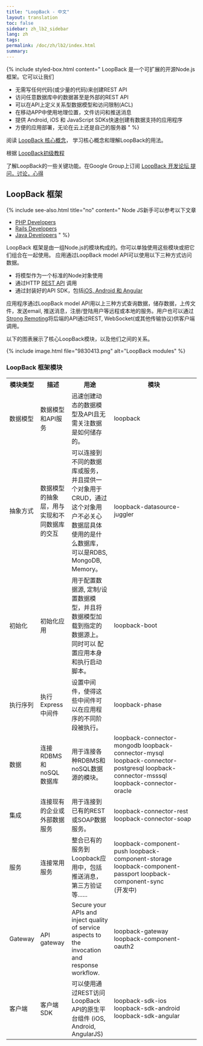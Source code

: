 ```yaml
---
title: "LoopBack - 中文"
layout: translation
toc: false
sidebar: zh_lb2_sidebar
lang: zh
tags:
permalink: /doc/zh/lb2/index.html
summary:
---
```


{% include styled-box.html
content="
LoopBack 是一个可扩展的开源Node.js 框架。它可以让我们

- 无需写任何代码(或少量的代码)来创建REST API
- 访问任意数据库中的数据甚至是外部的REST API
- 可以在API上定义关系型数据模型和访问限制(ACL)
- 在移动APP中使用地理位置，文件访问和推送消息
- 提供 Android, iOS 和 JavaScript SDKs快速创建有数据支持的应用程序
- 方便的应用部署，无论在云上还是自己的服务器
" %}

阅读 [LoopBack &#26680;&#24515;&#27010;&#24565;](6095111.html)， 学习核心概念和理解LoopBack的用法。

根据 [LoopBack&#21021;&#32423;&#25945;&#31243;](6095006.html)

了解LoopBack的一些关键功能。在Google Group上订阅 [LoopBack 开发论坛 提问，讨论，心得](https://groups.google.com/forum/#!forum/loopbackjs)

## LoopBack 框架

{% include see-also.html title="no" content="
Node JS新手可以参考以下文章

- [PHP Developers](http://strongloop.com/strongblog/node-js-php-get-started/)
- [Rails Developers](http://strongloop.com/strongblog/node-js-ruby-on-rails-getting-started/)
- [Java Developers](http://strongloop.com/strongblog/node-js-java-getting-started/)
" %}

LoopBack 框架是由一组Node.js的模块构成的。你可以单独使用这些模块或把它们组合在一起使用。
应用通过LoopBack model API可以使用以下三种方式访问数据。

- 将模型作为一个标准的Node对象使用
- 通过HTTP <a href="/display/zh/Built-in+models+REST+API">REST API</a> 调用
- 通过封装好的API SDK，包括<a href="/display/zh/Client+SDKs">iOS, Android &#21644; Angular</a>

应用程序通过LoopBack model API用以上三种方式查询数据，储存数据，上传文件，发送email, 推送消息，注册/登陆用户等远程或本地的服务。用户也可以通过<a href="/display/LB/Strong+Remoting">Strong Remoting</a>将后端的API通过REST, WebSocket(或其他传输协议)供客户端调用。

以下的图表展示了核心LoopBack模块，以及他们之间的关系。

{% include image.html file="9830413.png" alt="LoopBack modules" %}

### LoopBack 框架模块

<table class="confluenceTable">
<tbody>
<tr><th>模块类型</th><th>描述</th><th>用途</th><th>模块</th></tr>
<tr><td>数据模型</td><td>数据模型和API服务</td><td>迅速创建动态的数据模型及API且无需关注数据是如何储存的。</td><td>loopback</td></tr>
<tr><td>抽象方式</td><td>数据模型的抽象层，用与实现和不同数据库的交互</td><td>可以连接到不同的数据库或服务，并且提供一个对象用于CRUD，通过这个对象用户不必关心数据层具体使用的是什么数据库，可以是RDBS, MongoDB, Memory。</td><td><div style="width: 200px;">loopback-datasource-juggler</div></td></tr>
<tr><td>初始化</td><td>初始化应用</td><td>用于配置数据源, 定制/设置数据模型，并且将数据模型加载到指定的数据源上。同时可以 配置应用本身和执行启动脚本。</td><td>loopback-boot</td></tr>
<tr><td>执行序列</td><td>执行Express中间件</td><td>设置中间件，使得这些中间件可以在应用程序的不同阶段被执行。</td><td>loopback-phase</td></tr>
<tr><td>数据</td><td>连接RDBMS 和 noSQL 数据库</td><td>用于连接各种<span style="line-height: 1.4285715;">RDBMS和noSQL数据源的模块。</span></td><td>loopback-connector-mongodb
loopback-connector-mysql
loopback-connector-postgresql
loopback-connector-msssql
loopback-connector-oracle</td></tr>
<tr><td>集成</td><td>连接现有的企业或外部数据服务</td><td>用于连接到已有的REST或SOAP数据服务。</td><td>loopback-connector-rest
loopback-connector-soap</td></tr>
<tr><td>服务</td><td>连接常用服务</td><td>整合已有的服务到Loopback应用中，包括推送消息，第三方验证等......</td><td>loopback-component-push
loopback-component-storage
loopback-component-passport
loopback-component-sync <br />(开发中)</td></tr>
<tr><td>Gateway</td><td>API gateway</td><td>Secure your APIs and inject quality of service aspects to the invocation and response workflow.
 </td><td>loopback-gateway
loopback-component-oauth2</td></tr>
<tr><td>客户端</td><td>客户端 SDK</td><td>可以使用通过REST访问LoopBack API的原生平台组件 (iOS, Android, AngularJS)</td><td>loopback-sdk-ios
loopback-sdk-android
loopback-sdk-angular</td></tr></tbody></table>

